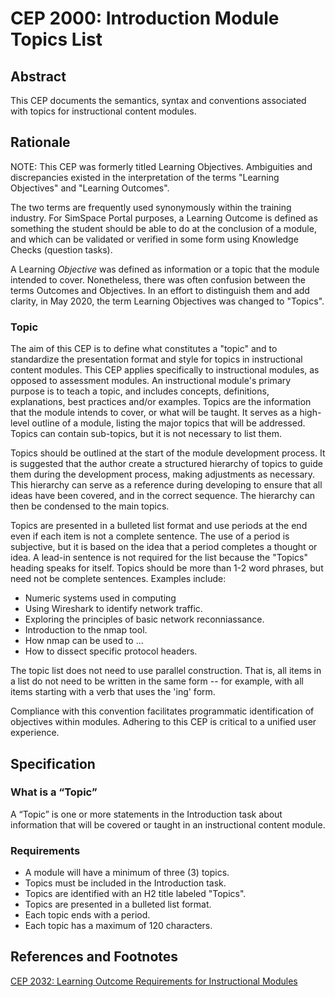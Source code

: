 # CEP 2000: Introduction Module Topics List

## Abstract

This CEP documents the semantics, syntax and conventions associated with topics for instructional content modules. 

## Rationale

NOTE: This CEP was formerly titled Learning Objectives. Ambiguities and discrepancies existed in the interpretation of the terms "Learning Objectives" and "Learning Outcomes".

The two terms are frequently used synonymously within the training industry. For SimSpace Portal purposes, a Learning Outcome is defined as something the student should be able to do at the conclusion of a module, and which can be validated or verified in some form using Knowledge Checks (question tasks).

A Learning *Objective* was defined as information or a topic that the module intended to cover. Nonetheless, there was often confusion between the terms Outcomes and Objectives. In an effort to distinguish them and add clarity, in May 2020, the term Learning Objectives was changed to "Topics".

### Topic
 The aim of this CEP is to define what constitutes a "topic" and to standardize the presentation format and style for topics in instructional content modules. This CEP applies specifically to instructional modules, as opposed to assessment modules. An instructional module's primary purpose is to teach a topic, and includes concepts, definitions, explanations, best practices and/or examples.
 Topics are the information that the module intends to cover, or what will be taught. It serves as a high-level outline of a module, listing the major topics that will be addressed. Topics can contain sub-topics, but it is not necessary to list them.
 
 Topics should be outlined at the start of the module development process. It is suggested that the author create a structured hierarchy of topics to guide them during the development process, making adjustments as necessary. This hierarchy can serve as a reference during developing to ensure that all ideas have been covered, and in the correct sequence. The hierarchy can then be condensed to the main topics.
 
Topics are presented in a bulleted list format and use periods at the end even if each item is not a complete sentence. The use of a period is subjective, but it is based on the idea that a period completes a thought or idea. A lead-in sentence is not required for the list because the "Topics" heading speaks for itself. Topics should be more than 1-2 word phrases, but need not be complete sentences. Examples include:
-  Numeric systems used in computing
-  Using Wireshark to identify network traffic.
-  Exploring the principles of basic network reconniassance.
-  Introduction to the nmap tool.
-  How nmap can be used to ...
-  How to dissect specific protocol headers.  

The topic list does not need to use parallel construction. That is, all items in a list do not need to be written in the same form -- for example, with all items starting with a verb that uses the 'ing' form.

Compliance with this convention facilitates programmatic identification of objectives within modules. Adhering to this CEP is critical to a unified user experience.

## Specification

### What is a “Topic”

A  “Topic” is one or more statements in the Introduction task about information that will be covered or taught in an instructional content module. 

### Requirements
- A module will have a minimum of three (3) topics.
- Topics must be included in the Introduction task.
- Topics are identified with an H2 title labeled "Topics".
- Topics are presented in a bulleted list format.
- Each topic ends with a period.
- Each topic has a maximum of 120 characters.

## References and Footnotes

[CEP 2032: Learning Outcome Requirements for Instructional Modules](../2032/README.md)
